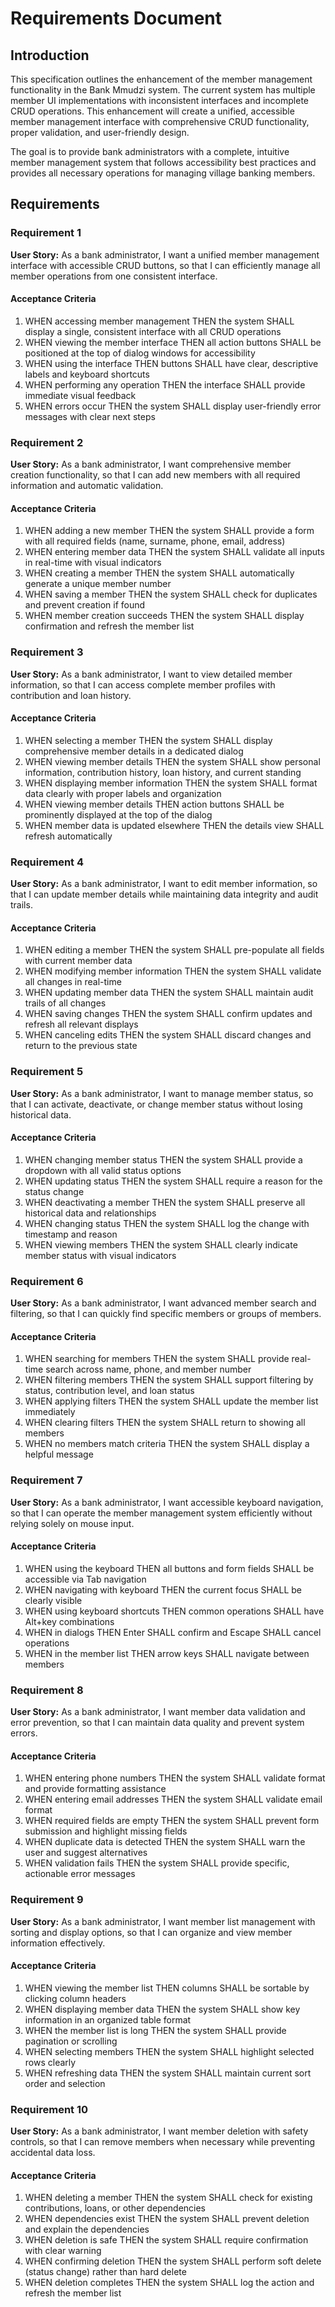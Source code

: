 # Requirements Document

## Introduction

This specification outlines the enhancement of the member management functionality in the Bank Mmudzi system. The current system has multiple member UI implementations with inconsistent interfaces and incomplete CRUD operations. This enhancement will create a unified, accessible member management interface with comprehensive CRUD functionality, proper validation, and user-friendly design.

The goal is to provide bank administrators with a complete, intuitive member management system that follows accessibility best practices and provides all necessary operations for managing village banking members.

## Requirements

### Requirement 1

**User Story:** As a bank administrator, I want a unified member management interface with accessible CRUD buttons, so that I can efficiently manage all member operations from one consistent interface.

#### Acceptance Criteria

1. WHEN accessing member management THEN the system SHALL display a single, consistent interface with all CRUD operations
2. WHEN viewing the member interface THEN all action buttons SHALL be positioned at the top of dialog windows for accessibility
3. WHEN using the interface THEN buttons SHALL have clear, descriptive labels and keyboard shortcuts
4. WHEN performing any operation THEN the interface SHALL provide immediate visual feedback
5. WHEN errors occur THEN the system SHALL display user-friendly error messages with clear next steps

### Requirement 2

**User Story:** As a bank administrator, I want comprehensive member creation functionality, so that I can add new members with all required information and automatic validation.

#### Acceptance Criteria

1. WHEN adding a new member THEN the system SHALL provide a form with all required fields (name, surname, phone, email, address)
2. WHEN entering member data THEN the system SHALL validate all inputs in real-time with visual indicators
3. WHEN creating a member THEN the system SHALL automatically generate a unique member number
4. WHEN saving a member THEN the system SHALL check for duplicates and prevent creation if found
5. WHEN member creation succeeds THEN the system SHALL display confirmation and refresh the member list

### Requirement 3

**User Story:** As a bank administrator, I want to view detailed member information, so that I can access complete member profiles with contribution and loan history.

#### Acceptance Criteria

1. WHEN selecting a member THEN the system SHALL display comprehensive member details in a dedicated dialog
2. WHEN viewing member details THEN the system SHALL show personal information, contribution history, loan history, and current standing
3. WHEN displaying member information THEN the system SHALL format data clearly with proper labels and organization
4. WHEN viewing member details THEN action buttons SHALL be prominently displayed at the top of the dialog
5. WHEN member data is updated elsewhere THEN the details view SHALL refresh automatically

### Requirement 4

**User Story:** As a bank administrator, I want to edit member information, so that I can update member details while maintaining data integrity and audit trails.

#### Acceptance Criteria

1. WHEN editing a member THEN the system SHALL pre-populate all fields with current member data
2. WHEN modifying member information THEN the system SHALL validate all changes in real-time
3. WHEN updating member data THEN the system SHALL maintain audit trails of all changes
4. WHEN saving changes THEN the system SHALL confirm updates and refresh all relevant displays
5. WHEN canceling edits THEN the system SHALL discard changes and return to the previous state

### Requirement 5

**User Story:** As a bank administrator, I want to manage member status, so that I can activate, deactivate, or change member status without losing historical data.

#### Acceptance Criteria

1. WHEN changing member status THEN the system SHALL provide a dropdown with all valid status options
2. WHEN updating status THEN the system SHALL require a reason for the status change
3. WHEN deactivating a member THEN the system SHALL preserve all historical data and relationships
4. WHEN changing status THEN the system SHALL log the change with timestamp and reason
5. WHEN viewing members THEN the system SHALL clearly indicate member status with visual indicators

### Requirement 6

**User Story:** As a bank administrator, I want advanced member search and filtering, so that I can quickly find specific members or groups of members.

#### Acceptance Criteria

1. WHEN searching for members THEN the system SHALL provide real-time search across name, phone, and member number
2. WHEN filtering members THEN the system SHALL support filtering by status, contribution level, and loan status
3. WHEN applying filters THEN the system SHALL update the member list immediately
4. WHEN clearing filters THEN the system SHALL return to showing all members
5. WHEN no members match criteria THEN the system SHALL display a helpful message

### Requirement 7

**User Story:** As a bank administrator, I want accessible keyboard navigation, so that I can operate the member management system efficiently without relying solely on mouse input.

#### Acceptance Criteria

1. WHEN using the keyboard THEN all buttons and form fields SHALL be accessible via Tab navigation
2. WHEN navigating with keyboard THEN the current focus SHALL be clearly visible
3. WHEN using keyboard shortcuts THEN common operations SHALL have Alt+key combinations
4. WHEN in dialogs THEN Enter SHALL confirm and Escape SHALL cancel operations
5. WHEN in the member list THEN arrow keys SHALL navigate between members

### Requirement 8

**User Story:** As a bank administrator, I want member data validation and error prevention, so that I can maintain data quality and prevent system errors.

#### Acceptance Criteria

1. WHEN entering phone numbers THEN the system SHALL validate format and provide formatting assistance
2. WHEN entering email addresses THEN the system SHALL validate email format
3. WHEN required fields are empty THEN the system SHALL prevent form submission and highlight missing fields
4. WHEN duplicate data is detected THEN the system SHALL warn the user and suggest alternatives
5. WHEN validation fails THEN the system SHALL provide specific, actionable error messages

### Requirement 9

**User Story:** As a bank administrator, I want member list management with sorting and display options, so that I can organize and view member information effectively.

#### Acceptance Criteria

1. WHEN viewing the member list THEN columns SHALL be sortable by clicking column headers
2. WHEN displaying member data THEN the system SHALL show key information in an organized table format
3. WHEN the member list is long THEN the system SHALL provide pagination or scrolling
4. WHEN selecting members THEN the system SHALL highlight selected rows clearly
5. WHEN refreshing data THEN the system SHALL maintain current sort order and selection

### Requirement 10

**User Story:** As a bank administrator, I want member deletion with safety controls, so that I can remove members when necessary while preventing accidental data loss.

#### Acceptance Criteria

1. WHEN deleting a member THEN the system SHALL check for existing contributions, loans, or other dependencies
2. WHEN dependencies exist THEN the system SHALL prevent deletion and explain the dependencies
3. WHEN deletion is safe THEN the system SHALL require confirmation with clear warning
4. WHEN confirming deletion THEN the system SHALL perform soft delete (status change) rather than hard delete
5. WHEN deletion completes THEN the system SHALL log the action and refresh the member list